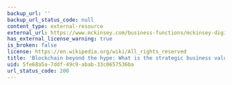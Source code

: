 ```yaml
---
backup_url: ''
backup_url_status_code: null
content_type: external-resource
external_url: https://www.mckinsey.com/business-functions/mckinsey-digital/our-insights/blockchain-beyond-the-hype-what-is-the-strategic-business-value?cid=other-eml-nsl-mip-mck-oth-1807&hlkid=8ca56a40fe474c7497e74038a1f43fe7&hctky=10252093&hdpid=bb9f89f0-458b-4b4e-a1ee-ad99e602294e
has_external_license_warning: true
is_broken: false
license: https://en.wikipedia.org/wiki/All_rights_reserved
title: 'Blockchain beyond the hype: What is the strategic business value?'
uid: 5fe68a5a-7ddf-49c9-abab-33c0657536ba
url_status_code: 200
---
```

